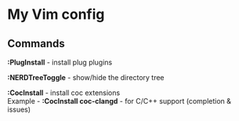 # My Vim config
## Commands
**:PlugInstall** - install plug plugins <br/>

**:NERDTreeToggle** - show/hide the directory tree<br/>

**:CocInstall** - install coc extensions<br/>
Example - **:CocInstall coc-clangd** - for C/C++ support (completion & issues)<br/>
